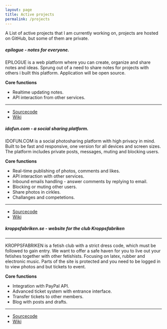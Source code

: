 ```yaml
---
layout: page
title: Active projects
permalink: /projects
---
```

A List of active projects that I am currently working on, projects are hosted on GitHub, but some of them are private.

##### **epilogue** - notes for everyone.
EPILOGUE is a web platform where you can create, organize and share notes and ideas. Sprung out of a need to share notes for projects with others i built this platform. Application will be open source.

**Core functions**
* Realtime updating notes.
* API interaction from other services.

---
* [Sourcecode](https://github.com/niklasnson/epilogue.rb)
* [Wiki](https://github.com/niklasnson/epilogue.rb/wiki)


##### **idofun.com** - a social sharing platform.
IDOFUN.COM is a social photosharing platform with high privacy in mind. Built to be fast and responsive, one version for all devices and screen sizes. The platform includes private posts, messages, muting and blocking users.

 **Core functions**

* Real-time publishing of photos, comments and likes.
* API interaction with other services.
* Inbound emails handling - answer comments by replying to email.
* Blocking or muting other users.
* Share photos in cirkles.
* Challanges and competetions.

---
* [Sourcecode](https://github.com/niklasnson/idofun.com)
* [Wiki](https://github.com/niklasnson/idofun.com/wiki)

##### **kroppsfabriken.se** - website for the club Kroppsfabriken

 ---
 KROPPSFABRIKEN is a fetish club with a strict dress code, which must be followed to gain entry. We want to offer a safe haven for you to live out your fetishes together with other fetishists. Focusing on latex, rubber and electronic music. Parts of the site is protected and you need to be logged in to view photos and but tickets to event.

 **Core functions**

* Integration with PayPal API.
* Advanced ticket system with entrance interface.
* Transfer tickets to other members.
* Blog with posts and drafts.
---
* [Sourcecode](https://github.com/niklasnson/nemesis-on-rails)
* [Wiki](https://github.com/niklasnson/nemesis-on-rails/wiki)